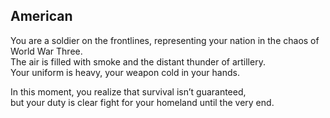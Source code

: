 ## American 
You are a soldier on the frontlines, representing your nation in the chaos of World War Three.  
The air is filled with smoke and the distant thunder of artillery.  
Your uniform is heavy, your weapon cold in your hands.  

In this moment, you realize that survival isn’t guaranteed,  
but your duty is clear  fight for your homeland until the very end.